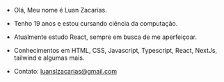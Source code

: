 - Olá, Meu nome é Luan Zacarias.
- Tenho 19 anos e estou cursando ciência da computação.
- Atualmente estudo React, sempre em busca de me aperfeiçoar.



- Conhecimentos em HTML, CSS, Javascript, Typescript, React, NextJs, tailwind e algumas mais.
- Contato: luanslzacarias@gmail.com

<!---
Luanzacarias/Luanzacarias is a ✨ special ✨ repository because its `README.md` (this file) appears on your GitHub profile.
You can click the Preview link to take a look at your changes.
---

